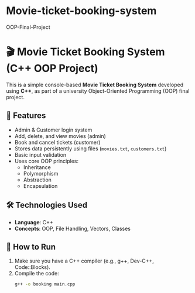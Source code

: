# Movie-ticket-booking-system
OOP-Final-Project

# 🎬 Movie Ticket Booking System (C++ OOP Project)

This is a simple console-based **Movie Ticket Booking System** developed using **C++**, as part of a university Object-Oriented Programming (OOP) final project.

## 🚀 Features

- Admin & Customer login system
- Add, delete, and view movies (admin)
- Book and cancel tickets (customer)
- Stores data persistently using files (`movies.txt`, `customers.txt`)
- Basic input validation
- Uses core OOP principles:
  - Inheritance
  - Polymorphism
  - Abstraction
  - Encapsulation

## 🛠️ Technologies Used

- **Language**: C++
- **Concepts**: OOP, File Handling, Vectors, Classes


## 🧪 How to Run

1. Make sure you have a C++ compiler (e.g., g++, Dev-C++, Code::Blocks).
2. Compile the code:
   ```bash
   g++ -o booking main.cpp
